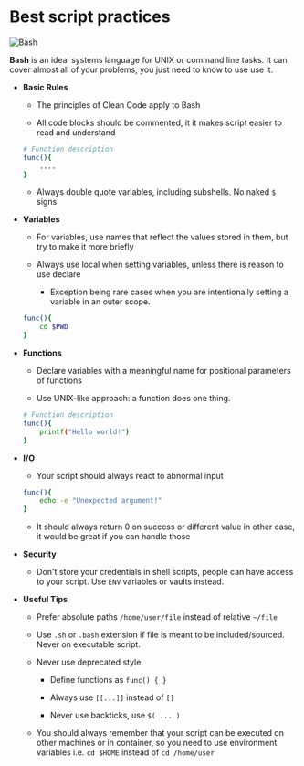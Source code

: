 # Best script practices

![Bash](https://cdn-images-1.medium.com/max/256/1*FEE98iWinlZBYkxBAG8MvA.png)

**Bash** is an ideal systems language for UNIX or command line tasks. It can cover almost all of your problems, you just need to know to use use it.

* **Basic Rules**

  * The principles of Clean Code apply to Bash

  * All code blocks should be commented, it it makes script easier to read and understand

  ```bash
  # Function description
  func(){
      ....
  }
  ```

  * Always double quote variables, including subshells. No naked `$` signs

* **Variables**
  
  * For variables, use names that reflect the values stored in them, but try to make it more briefly

  * Always use local when setting variables, unless there is reason to use declare

    * Exception being rare cases when you are intentionally setting a variable in an outer scope.

  ```bash
  func(){
      cd $PWD
  }
  ```

* **Functions**

  * Declare variables with a meaningful name for positional parameters of functions

  * Use UNIX-like approach: a function does one thing.

  ```bash
  # Function description
  func(){
      printf("Hello world!")
  }
  ```

* **I/O**

  * Your script should always react to abnormal input

  ```bash
  func(){
      echo -e "Unexpected argument!"
  }
  ```

  * It should always return 0 on success or different value in other case, it would be great if you can handle those

* **Security**
  
  * Don't store your credentials in shell scripts, people can have access to your script. Use `ENV` variables or vaults instead.

* **Useful Tips**
  
  * Prefer absolute paths `/home/user/file` instead of relative `~/file`

  * Use `.sh` or `.bash` extension if file is meant to be included/sourced. Never on executable script.

  * Never use deprecated style.

    * Define functions as `func() { }`

    * Always use `[[...]]` instead of `[]`

    * Never use backticks, use `$( ... )`

  * You should always remember that your script can be executed on other machines or in container, so you need to use environment variables i.e.
  `cd $HOME` instead of `cd /home/user`